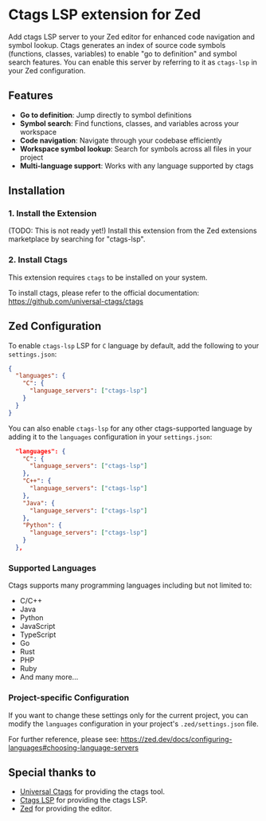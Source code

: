 # Ctags LSP extension for Zed

Add ctags LSP server to your Zed editor for enhanced code navigation and symbol lookup.
Ctags generates an index of source code symbols (functions, classes, variables) to enable "go to definition" and symbol search features.
You can enable this server by referring to it as `ctags-lsp` in your Zed configuration.

## Features

- **Go to definition**: Jump directly to symbol definitions
- **Symbol search**: Find functions, classes, and variables across your workspace
- **Code navigation**: Navigate through your codebase efficiently
- **Workspace symbol lookup**: Search for symbols across all files in your project
- **Multi-language support**: Works with any language supported by ctags

## Installation

### 1. Install the Extension

(TODO: This is not ready yet!) Install this extension from the Zed extensions marketplace by searching for "ctags-lsp".

### 2. Install Ctags

This extension requires `ctags` to be installed on your system.

To install ctags, please refer to the official documentation: https://github.com/universal-ctags/ctags

## Zed Configuration

To enable `ctags-lsp` LSP for `C` language by default, add the following to your `settings.json`:

```json
{
  "languages": {
    "C": {
      "language_servers": ["ctags-lsp"]
    }
  }
}
```

You can also enable `ctags-lsp` for any other ctags-supported language by adding it to the `languages` configuration in your `settings.json`:

```json
  "languages": {
    "C": {
      "language_servers": ["ctags-lsp"]
    },
    "C++": {
      "language_servers": ["ctags-lsp"]
    },
    "Java": {
      "language_servers": ["ctags-lsp"]
    },
    "Python": {
      "language_servers": ["ctags-lsp"]
    }
  },
```

### Supported Languages

Ctags supports many programming languages including but not limited to:
- C/C++
- Java
- Python
- JavaScript
- TypeScript
- Go
- Rust
- PHP
- Ruby
- And many more...

### Project-specific Configuration

If you want to change these settings only for the current project, you can modify the `languages` configuration in your project's `.zed/settings.json` file.

For further reference, please see: https://zed.dev/docs/configuring-languages#choosing-language-servers

## Special thanks to

- [Universal Ctags](https://github.com/universal-ctags/ctags) for providing the ctags tool.
- [Ctags LSP](https://github.com/netmute/ctags-lsp) for providing the ctags LSP.
- [Zed](https://zed.dev) for providing the editor.
